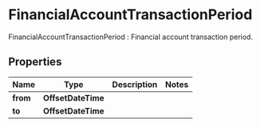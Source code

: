 

# FinancialAccountTransactionPeriod

FinancialAccountTransactionPeriod : Financial account transaction period.

## Properties

| Name | Type | Description | Notes |
|------------ | ------------- | ------------- | -------------|
|**from** | **OffsetDateTime** |  |  |
|**to** | **OffsetDateTime** |  |  |



